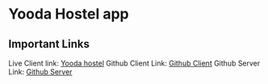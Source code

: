 # Yooda Hostel app

## Important Links

Live Client link: [Yooda hostel](https://yooda-hostel-68e47.web.app/)
Github Client Link: [Github Client](https://github.com/Mostakimul/yooda-hostel-client)
Github Server Link: [Github Server](https://github.com/Mostakimul/yooda-hostel-server)
